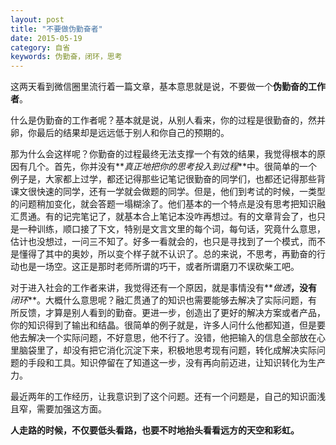 ```yaml
---
layout: post
title: "不要做伪勤奋者"
date: 2015-05-19
category: 自省
keywords: 伪勤奋，闭环，思考
---
```


这两天看到微信圈里流行着一篇文章，基本意思就是说，不要做一个**伪勤奋的工作者**。

什么是伪勤奋的工作者呢？基本就是说，从别人看来，你的过程是很勤奋的，然并卵，你最后的结果却是远远低于别人和你自己的预期的。

那为什么会这样呢？你勤奋的过程最终无法支撑一个有效的结果，我觉得根本的原因有几个。首先，你并没有**_真正地把你的思考投入到过程_**中。很简单的一个例子是，大家都上过学，都还记得那些记笔记很勤奋的同学们，也都还记得那些背课文很快速的同学，还有一学就会做题的同学。但是，他们到考试的时候，一类型的问题稍加变化，就会答题一塌糊涂了。他们基本的一个特点是没有思考把知识融汇贯通。有的记完笔记了，就基本合上笔记本没咋再想过。有的文章背会了，也只是一种训练，顺口接了下文，特别是文言文里的每个词，每句话，究竟什么意思，估计也没想过，一问三不知了。好多一看就会的，也只是寻找到了一个模式，而不是懂得了其中的奥妙，所以变个样子就不认识了。总的来说，不思考，再勤奋的行动也是一场空。这正是那时老师所谓的巧干，或者所谓磨刀不误砍柴工吧。

对于进入社会的工作者来讲，我觉得还有一个原因，就是事情没有**_做透_**，没有**_闭环_**。大概什么意思呢？融汇贯通了的知识也需要能够去解决了实际问题，有所反馈，才算是别人看到的勤奋。更进一步，创造出了更好的解决方案或者产品，你的知识得到了输出和结晶。很简单的例子就是，许多人问什么他都知道，但是要他去解决一个实际问题，不好意思，他不行了。没错，他把输入的信息全部放在心里脑袋里了，却没有把它消化沉淀下来，积极地思考现有问题，转化成解决实际问题的手段和工具。知识停留在了知道这一步，没有再向前迈进，让知识转化为生产力。

最近两年的工作经历，让我意识到了这个问题。还有一个问题是，自己的知识面浅且窄，需要加强这方面。

**人走路的时候，不仅要低头看路，也要不时地抬头看看远方的天空和彩虹。**
